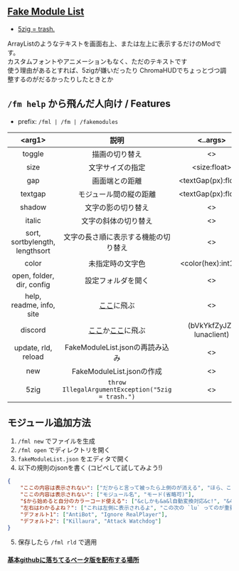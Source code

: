 ## [Fake Module List](https://discord.gg/bVkYkfZyJZ)
- [5zig = trash.](https://discord.gg/bVkYkfZyJZ)

ArrayListのようなテキストを画面右上、または左上に表示するだけのModです。 <br />
カスタムフォントやアニメーションもなく、ただのテキストです <br />
使う理由があるとすれば、5zigが嫌いだったり ChromaHUDでちょっとづつ調整するのがだるかったりしたときとか


## `/fm help` から飛んだ人向け / Features
- prefix: `/fml | /fm | /fakemodules`

|            \<arg1\>            |                                     説明                                     |         \<..args\>         |
|:------------------------------:|:--------------------------------------------------------------------------:|:--------------------------:|
|             toggle             |                                  描画の切り替え                                   |            \<\>            |
|              size              |                                  文字サイズの指定                                  |       \<size:float\>       |
|              gap               |                                  画面端との距離                                   |   \<textGap(px):float\>    |
|            textgap             |                                モジュール間の縦の距離                                 |   \<textGap(px):float\>    |
|             shadow             |                                 文字の影の切り替え                                  |            \<\>            |
|             italic             |                                 文字の斜体の切り替え                                 |            \<\>            |
| sort, sortbylength, lengthsort |                             文字の長さ順に表示する機能の切り替え                             |            \<\>            |
|             color              |                                  未指定時の文字色                                  |    \<color(hex):int16\>    |
|   open, folder, dir, config    |                                 設定フォルダを開く                                  |            \<\>            |
|    help, readme, info, site    |             [ここ](https://github.com/luna724/fakemodulelist)に飛ぶ             |            \<\>            |
|            discord             | [ここ](https://discord.gg/bVkYkfZyJZ)か[ここ](https://discord.gg/lunaclient)に飛ぶ | (bVkYkfZyJZ \| lunaclient) |
|      update, rld, reload       |                         FakeModuleList.jsonの再読み込み                          |            \<\>            |
|              new               |                           FakeModuleList.jsonの作成                           |            \<\>            |
|              5zig              |             `throw IllegalArgumentException("5zig = trash.")`              |            \<\>            |


## モジュール追加方法
1. `/fml new` でファイルを生成
2. `/fml open` でディレクトリを開く
3. `fakeModuleList.json` をエディタで開く
4. 以下の規則のjsonを書く (コピペして試してみよう!)

```json
{
	"ここの内容は表示されない": ["だからと言って被ったら上側のが消える", "ほら、これ見えないでしょ"],
	"ここの内容は表示されない": ["モジュール名", "モード(省略可)"],
	"$から始めると自分のカラーコード使える": ["&cしかも&a&l自動変換対応&c!", "&4もちろんこっちも"],
	"左右はわかるよね？": ["これは左側に表示されるよ", "この次の `lu` ってのが重要", "lu"],
    "デフォルト1": ["AntiBot", "Ignore RealPlayer"],
    "デフォルト2": ["Killaura", "Attack Watchdog"]
}
```

5. 保存したら `/fml rld` で適用


#### [基本githubに落ちてるベータ版を配布する場所](https://discord.gg/bVkYkfZyJZ)
